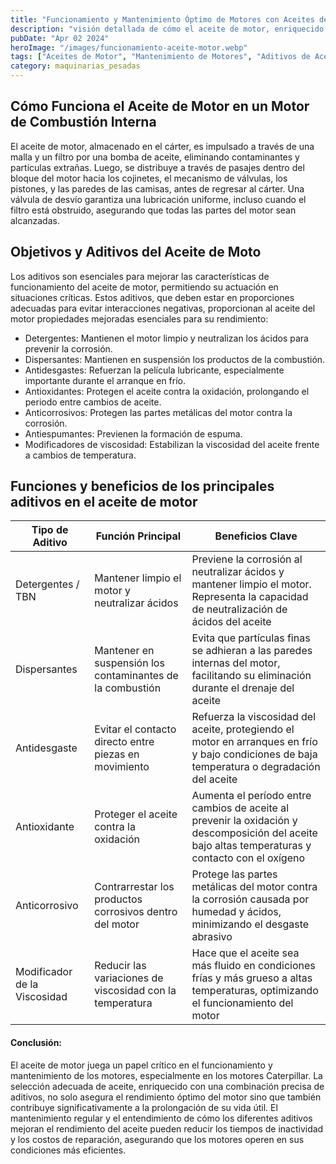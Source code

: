```yaml
---
title: "Funcionamiento y Mantenimiento Óptimo de Motores con Aceites de Motor Especializados"
description: "visión detallada de cómo el aceite de motor, enriquecido con aditivos específicos, contribuye al rendimiento óptimo y a la prolongación de la vida útil de los motores, con un enfoque especial en los motores Caterpillar"
pubDate: "Apr 02 2024"
heroImage: "/images/funcionamiento-aceite-motor.webp"
tags: ["Aceites de Motor", "Mantenimiento de Motores", "Aditivos de Aceite"]
category: maquinarias_pesadas
---
```


## Cómo Funciona el Aceite de Motor en un Motor de Combustión Interna

El aceite de motor, almacenado en el cárter, es impulsado a través de una malla y un filtro por una bomba de aceite, eliminando contaminantes y partículas extrañas. Luego, se distribuye a través de pasajes dentro del bloque del motor hacia los cojinetes, el mecanismo de válvulas, los pistones, y las paredes de las camisas, antes de regresar al cárter. Una válvula de desvío garantiza una lubricación uniforme, incluso cuando el filtro está obstruido, asegurando que todas las partes del motor sean alcanzadas.

## Objetivos y Aditivos del Aceite de Moto

Los aditivos son esenciales para mejorar las características de funcionamiento del aceite de motor, permitiendo su actuación en situaciones críticas. Estos aditivos, que deben estar en proporciones adecuadas para evitar interacciones negativas, proporcionan al aceite del motor propiedades mejoradas esenciales para su rendimiento:

- Detergentes: Mantienen el motor limpio y neutralizan los ácidos para prevenir la corrosión.
- Dispersantes: Mantienen en suspensión los productos de la combustión.
- Antidesgastes: Refuerzan la película lubricante, especialmente importante durante el arranque en frío.
- Antioxidantes: Protegen el aceite contra la oxidación, prolongando el periodo entre cambios de aceite.
- Anticorrosivos: Protegen las partes metálicas del motor contra la corrosión.
- Antiespumantes: Previenen la formación de espuma.
- Modificadores de viscosidad: Estabilizan la viscosidad del aceite frente a cambios de temperatura.

## Funciones y beneficios de los principales aditivos en el aceite de motor

| Tipo de Aditivo              | Función Principal                                         | Beneficios Clave                                                                                                                                  |
| ---------------------------- | --------------------------------------------------------- | ------------------------------------------------------------------------------------------------------------------------------------------------- |
| Detergentes / TBN            | Mantener limpio el motor y neutralizar ácidos             | Previene la corrosión al neutralizar ácidos y mantener limpio el motor. Representa la capacidad de neutralización de ácidos del aceite            |
| Dispersantes                 | Mantener en suspensión los contaminantes de la combustión | Evita que partículas finas se adhieran a las paredes internas del motor, facilitando su eliminación durante el drenaje del aceite                 |
| Antidesgaste                 | Evitar el contacto directo entre piezas en movimiento     | Refuerza la viscosidad del aceite, protegiendo el motor en arranques en frío y bajo condiciones de baja temperatura o degradación del aceite      |
| Antioxidante                 | Proteger el aceite contra la oxidación                    | Aumenta el período entre cambios de aceite al prevenir la oxidación y descomposición del aceite bajo altas temperaturas y contacto con el oxígeno |
| Anticorrosivo                | Contrarrestar los productos corrosivos dentro del motor   | Protege las partes metálicas del motor contra la corrosión causada por humedad y ácidos, minimizando el desgaste abrasivo                         |
| Modificador de la Viscosidad | Reducir las variaciones de viscosidad con la temperatura  | Hace que el aceite sea más fluido en condiciones frías y más grueso a altas temperaturas, optimizando el funcionamiento del motor                 |

#### Conclusión:

El aceite de motor juega un papel crítico en el funcionamiento y mantenimiento de los motores, especialmente en los motores Caterpillar. La selección adecuada de aceite, enriquecido con una combinación precisa de aditivos, no solo asegura el rendimiento óptimo del motor sino que también contribuye significativamente a la prolongación de su vida útil. El mantenimiento regular y el entendimiento de cómo los diferentes aditivos mejoran el rendimiento del aceite pueden reducir los tiempos de inactividad y los costos de reparación, asegurando que los motores operen en sus condiciones más eficientes.
